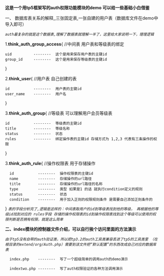 **这是一个用tp5框架写的auth权限功能模块的demo 可以给一些基础小白借鉴**


一、 数据库表关系的解释,,三张固定表,一张自建的用户表（数据库文件在demo中导入即可）

_`auth最复杂的就是这个数据表,理解了数据表就理解一半了，这里给大家说明一下，理理逻辑`_


1.**think_auth_group_access**{ //中间表  用户表和等级表的绑定

    uid          --------  这个是用来保存用户表的主键id
    group_id     --------  这个是用来保存等级表的主键id
    
}



2.**think_user**{ //用户表 自己创建的表

    id           --------  用户表的主键id
    user_name    --------  用户名
}


3.**think_auth_group**{  //等级表 可以理解用户会员等级表

    id           --------  等级表的主键id
    title        --------  等级名称
    status       --------  状态
    rules        --------  绑定操作表的主键id 存储方式为 1,2,3 代表有三条操作的权限
    
}

3.**think_auth_rule**{ //操作权限表 用于存储操作
    
      id           --------  操作权限表的主键id
      name         --------  存储操作的url路径
      title        --------  存储操作的url路径的名称
      type         --------  类型 如果是1 的话 就执行condition定义的规则
      status       --------  状态
      condition    --------  用于加入正则的权限规则条件 是需要自己添加正则条件的

}
_`表的字段分析完了,逻辑是这样的：中间表取用户的id到等级表找到他的等级，
再根据他的等级id找到对应的 rules字段 存储的操作权限表的id到操作权限表找到这个等级可以使用的权限判断是否拥有权限，就是这么简单`_










**二、index模块的控制器文件介绍，可以自行挨个访问里面的方法演示**

_`由于tp5没有自带的auth验证类，所以把tp3.2的auth工具类兼容丢进了tp5的工具类里
（在根目录的extend/org/Auth.php）需要到该文件把“默认配置”的东西改成自己对应的数据库表`_


      index.php    --------  写了一个超级简单的调用auth的demo演示
      
      indextwo.php --------  写了auth权限验证的各种方法调用演示
     

